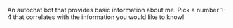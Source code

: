 An autochat bot that provides basic information about me. Pick a number 1-4 that correlates with the information you would like to know!

